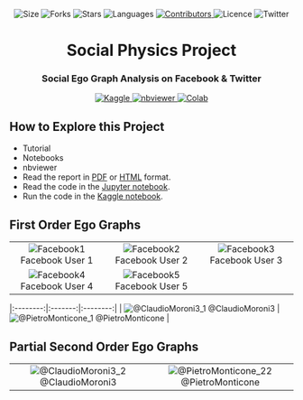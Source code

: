 <!-- Meta-Badges -->
</p>

<p align="center">
    <img alt="Size" src="https://img.shields.io/github/repo-size/InPhyT/SocialPhysicsProject">
  </a>
  <img alt="Forks" src="https://img.shields.io/github/forks/InPhyT/SocialPhysicsProject">
  </a>
  <img alt="Stars" src="https://img.shields.io/github/stars/InPhyT/SocialPhysicsProject">
  </a>
  <img alt="Languages" src="https://img.shields.io/github/languages/count/InPhyT/SocialPhysicsProject">
  </a>
  <a href="https://github.com/InPhyT/SocialPhysicsProject/graphs/contributors">
    <img alt="Contributors" src="https://img.shields.io/github/contributors/InPhyT/SocialPhysicsProject">
  </a>
  <img alt="Licence" src="https://img.shields.io/github/license/InPhyT/SocialPhysicsProject">
  </a>
  <img alt="Twitter" src="https://img.shields.io/twitter/url?url=https%3A%2F%2Fgithub.com%2FInPhyT%2FSocialPhysicsProject"
  </a>
  
</p>

<!-- Title -->
<h1 align="center">
  Social Physics Project
</h1>

<!-- Subtitle -->
<h3 align="center">
  Social Ego Graph Analysis on Facebook & Twitter
</h3>

<!-- Badges -->
</p>

<p align="center">
  <a href="https://www.kaggle.com/inphyt2020/socialphysicsproject">
    <img alt="Kaggle" src="https://kaggle.com/static/images/open-in-kaggle.svg">
  </a>
  <a href="https://nbviewer.jupyter.org/github/InPhyT/SocialPhysicsProject/">
    <img alt="nbviewer" src="https://github.com/jupyter/design/blob/master/logos/Badges/nbviewer_badge.svg">
  </a>
  <a href="https://colab.research.google.com/github/InPhyT/SocialPhysicsProject/blob/master">
    <img alt="Colab" src="https://colab.research.google.com/assets/colab-badge.svg">
  </a>
  
</p>

## How to Explore this Project

* Tutorial 
* Notebooks 
* nbviewer
* Read the report in [PDF](https://inphyt.github.io/SocialPhysicsProject/Report/report.pdf) or [HTML](https://inphyt.github.io/SocialPhysicsProject/Report/report.html) format.
* Read the code in the [Jupyter notebook](https://nbviewer.jupyter.org/github/InPhyT/SocialPhysicsProject/blob/master/Notebooks/notebook.ipynb).
* Run the code in the [Kaggle notebook](https://www.kaggle.com/inphyt2020/digitalepidemiologyproject).

## First Order Ego Graphs 
| | | |
|:--------:|:-------:|:--------:|
| ![Facebook1](https://github.com/InPhyT/SocialPhysicsProject/blob/master/Images/Facebook1.png) Facebook User 1 | ![Facebook2](https://github.com/InPhyT/SocialPhysicsProject/blob/master/Images/Facebook2.png) Facebook User 2 | ![Facebook3](https://github.com/InPhyT/SocialPhysicsProject/blob/master/Images/Facebook3.png) Facebook User 3 |
| ![Facebook4](https://github.com/InPhyT/SocialPhysicsProject/blob/master/Images/Facebook4.png) Facebook User 4 | ![Facebook5](https://github.com/InPhyT/SocialPhysicsProject/blob/master/Images/Facebook5.png) Facebook User 5 | 

|:--------:|:-------:|:--------:|
| ![@ClaudioMoroni3_1](https://github.com/InPhyT/SocialPhysicsProject/blob/master/Images/@ClaudioMoroni3_1.png) @ClaudioMoroni3 | ![@PietroMonticone_1](https://github.com/InPhyT/SocialPhysicsProject/blob/master/Images/@PietroMonticone_1.png) @PietroMonticone | 

## Partial Second Order  Ego Graphs 

| | |
|:--------:|:-------:|
| ![@ClaudioMoroni3_2](https://github.com/InPhyT/SocialPhysicsProject/blob/master/Images/@ClaudioMoroni3_2.png) @ClaudioMoroni3 | ![@PietroMonticone_22](https://github.com/InPhyT/SocialPhysicsProject/blob/master/Images/@PietroMonticone_22.png) @PietroMonticone |


